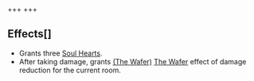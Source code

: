 +++
+++

Effects[]
---------


* Grants three [Soul Hearts](/wiki/Health#Soul_Hearts "Health").
* After taking damage, grants [(The Wafer)](/wiki/The_Wafer "The Wafer") [The Wafer](/wiki/The_Wafer "The Wafer") effect of damage reduction for the current room.


